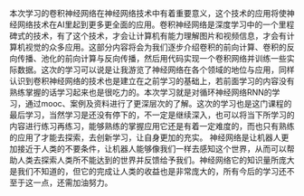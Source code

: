 本次学习的卷积神经网络在神经网络技术中有着重要意义，这个技术的应用将使神经网络技术在AI里起到更多更全面的应用。卷积神经网络是深度学习中的一个里程碑式的技术，有了这个技术，才会让计算机有能力理解图片和视频信息，才会有计算机视觉的众多应用。这部分内容将会为我们逐步介绍卷积的前向计算、卷积的反向传播、池化的前向计算与反向传播，然后用代码实现一个卷积网络并训练一些实际数据。这次的学习可以说是让我游览了神经网络在各个领域的地位与应用，同样认识到卷积神经网络的技术也是建立在之前学习的基础上，若前面学习的内容没有熟练掌握的话学习起来也是很吃力的。本次学习就是对循环神经网络RNN的学习，通过mooc、案例及资料进行了更深层次的了解。这次的学习也是这门课程的最后学习，当然学习是还没有停下的，不一定是继续深入，也可以将当下所学习的内容进行练习再练习，能够熟练的掌握应用它还是有着一定难度的，而也只有熟练的应用了才能去探索，去创新学习，让自身更加的充实。
神经网络是让机器人更加接近于人类的不要条件，让机器人能够像我们一样去感知这个世界，从而可以帮助人类去探索人类所不能达到的世界并反馈给予我们。神经网络它的知识量所庞大是我们不知道的，但它的完成让人类的收益也是非常庞大的，所有今后的学习还不至于这一点，还需加油努力。